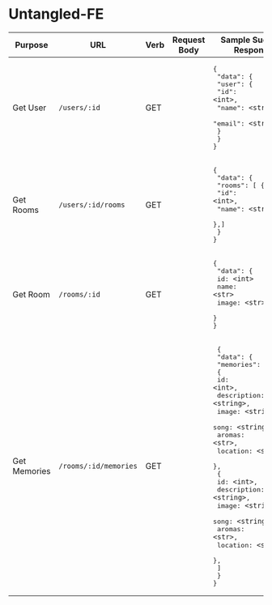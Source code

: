 # Untangled-FE

| Purpose | URL | Verb | Request Body | Sample Success Response |
|----|----|----|----|----|
| Get User |`/users/:id`| GET | | <pre>{<br> "data": {<br>   "user": {<br>     "id": `<int>`,<br>     "name": `<string>`,<br>     "email": `<string>`,<br>    }<br>  }<br>}</pre>
| Get Rooms |`/users/:id/rooms`| GET || <pre>{<br>  "data": {<br>    "rooms": [ {<br>      "id": `<int>`, <br>      "name": `<str>`, <br>     },]<br>  }<br>} </pre>|
| Get Room |`/rooms/:id`| GET | | <pre>{<br>  "data": {<br>    id: `<int>`<br>    name: `<str>`<br>    image: `<str>`<br>  }<br>}    |
| Get Memories |`/rooms/:id/memories`| GET | | <pre> {<br>   "data": {<br>     "memories": [<br>       {<br>        id: `<int>`,<br>        description: `<string>`,<br>        image: `<string>`,<br>        song: `<string>`,<br>        aromas: `<str>`,<br>        location: `<string>`,<br>        },<br>        {<br>        id: `<int>`,<br>        description: `<string>`,<br>        image: `<string>`,<br>        song: `<string>`,<br>        aromas: `<str>`,<br>        location: `<string>`,<br>        },<br>        ]<br>    }<br>} </pre> |